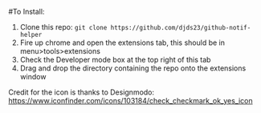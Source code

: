 #To Install:

1. Clone this repo: `git clone https://github.com/djds23/github-notif-helper`
2. Fire up chrome and open the extensions tab, this should be in menu>tools>extensions
3. Check the Developer mode box at the top right of this tab
4. Drag and drop the directory containing the repo onto the extensions window


Credit for the icon is thanks to Designmodo:
https://www.iconfinder.com/icons/103184/check_checkmark_ok_yes_icon
